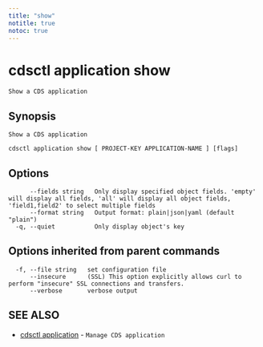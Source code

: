 ```yaml
---
title: "show"
notitle: true
notoc: true
---
```

# cdsctl application show

`Show a CDS application`

## Synopsis

`Show a CDS application`

```
cdsctl application show [ PROJECT-KEY APPLICATION-NAME ] [flags]
```

## Options

```
      --fields string   Only display specified object fields. 'empty' will display all fields, 'all' will display all object fields, 'field1,field2' to select multiple fields
      --format string   Output format: plain|json|yaml (default "plain")
  -q, --quiet           Only display object's key
```

## Options inherited from parent commands

```
  -f, --file string   set configuration file
      --insecure      (SSL) This option explicitly allows curl to perform "insecure" SSL connections and transfers.
      --verbose       verbose output
```

## SEE ALSO

* [cdsctl application](/docs/components/cdsctl/application/)	 - `Manage CDS application`

